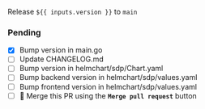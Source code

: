 Release `${{ inputs.version }}` to `main`

### Pending

- [x] Bump version in main.go
- [ ] Update CHANGELOG.md
- [ ] Bump version in helmchart/sdp/Chart.yaml
- [ ] Bump backend version in helmchart/sdp/values.yaml
- [ ] Bump frontend version in helmchart/sdp/values.yaml
- [ ] 🚨 Merge this PR using the **`Merge pull request`** button
